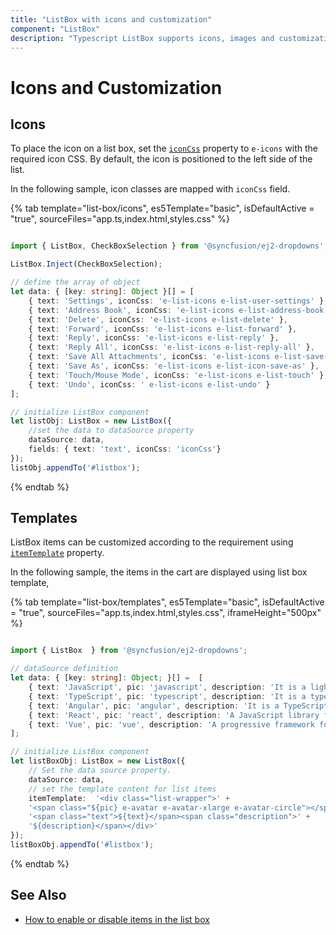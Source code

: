 ```yaml
---
title: "ListBox with icons and customization"
component: "ListBox"
description: "Typescript ListBox supports icons, images and customization of each list elements."
---
```


# Icons and Customization

## Icons

To place the icon on a list box, set the [`iconCss`](../api/list-box/fieldSettingsModel/#iconcss) property to `e-icons` with the required icon CSS. By default, the icon is positioned to the left side of the list.

In the following sample, icon classes are mapped with `iconCss` field.

{% tab template="list-box/icons", es5Template="basic", isDefaultActive = "true", sourceFiles="app.ts,index.html,styles.css" %}

```typescript

import { ListBox, CheckBoxSelection } from '@syncfusion/ej2-dropdowns';

ListBox.Inject(CheckBoxSelection);

// define the array of object
let data: { [key: string]: Object }[] = [
    { text: 'Settings', iconCss: 'e-list-icons e-list-user-settings' },
    { text: 'Address Book', iconCss: 'e-list-icons e-list-address-book' },
    { text: 'Delete', iconCss: 'e-list-icons e-list-delete' },
    { text: 'Forward', iconCss: 'e-list-icons e-list-forward' },
    { text: 'Reply', iconCss: 'e-list-icons e-list-reply' },
    { text: 'Reply All', iconCss: 'e-list-icons e-list-reply-all' },
    { text: 'Save All Attachments', iconCss: 'e-list-icons e-list-save-all-attachments' },
    { text: 'Save As', iconCss: 'e-list-icons e-list-icon-save-as' },
    { text: 'Touch/Mouse Mode', iconCss: 'e-list-icons e-list-touch' },
    { text: 'Undo', iconCss: ' e-list-icons e-list-undo' }
];

// initialize ListBox component
let listObj: ListBox = new ListBox({
    //set the data to dataSource property
    dataSource: data,
    fields: { text: 'text', iconCss: 'iconCss'}
});
listObj.appendTo('#listbox');

```

{% endtab %}

## Templates

ListBox items can be customized according to the requirement using [`itemTemplate`](../api/list-box/#itemtemplate) property.

In the following sample, the items in the cart are displayed using list box template,

{% tab template="list-box/templates", es5Template="basic", isDefaultActive = "true", sourceFiles="app.ts,index.html,styles.css", iframeHeight="500px" %}

```typescript

import { ListBox  } from '@syncfusion/ej2-dropdowns';

// dataSource definition
let data: { [key: string]: Object; }[] =  [
    { text: 'JavaScript', pic: 'javascript', description: 'It is a lightweight interpreted or JIT-compiled programming language.' },
    { text: 'TypeScript', pic: 'typescript', description: 'It is a typed superset of Javascript that compiles to plain JavaScript.' },
    { text: 'Angular', pic: 'angular', description: 'It is a TypeScript-based open-source web application framework.' },
    { text: 'React', pic: 'react', description: 'A JavaScript library for building user interfaces. It can also render on the server using Node.' },
    { text: 'Vue', pic: 'vue', description: 'A progressive framework for building user interfaces. it is incrementally adoptable.' }
];

// initialize ListBox component
let listBoxObj: ListBox = new ListBox({
    // Set the data source property.
    dataSource: data,
    // set the template content for list items
    itemTemplate:  '<div class="list-wrapper">' +
    '<span class="${pic} e-avatar e-avatar-xlarge e-avatar-circle"></span>' +
    '<span class="text">${text}</span><span class="description">' +
    '${description}</span></div>'
});
listBoxObj.appendTo('#listbox');

```

{% endtab %}

## See Also

* [How to enable or disable items in the list box](./how-to/enable-or-disable-items)